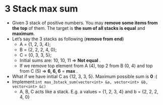 # 3 Stack max sum

- Given 3 stack of positive numbers. You may **remove some items from the top** of them. The target is **the sum of all stacks is equal** and **maximum**.
- Let’s say the 3 stacks as following (**remove from end**)
  - A = {1, 2, 3, 4};
  - B = {2, 2, 2, 4, 0};
  - C = {0, 3, 3, 5};
  - Initial sums are: 10, 10, 11 ⇒ **Not equal** .
  - If we remove top element from A (4), top 2 from B (0, 4) and top from C (5) ⇒ **6, 6, 6** = **max** .
- What if we have initial C as {12, 3, 3, 5}. Maximum possible sum is **0** :(
- Implement:`int max_3stack_sum(vector<int> &a, vector<int> &b, vector<int> &c)`
  - A, B, C acts like a stack. E.g. a values = {1, 2, 3, 4} and b = {2, 2, 2, 4, 0}